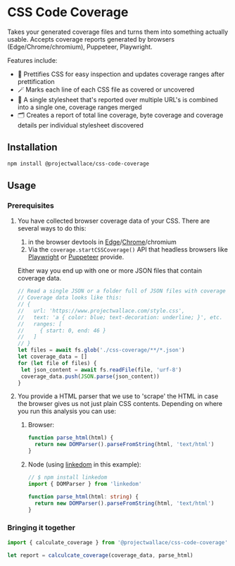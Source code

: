 # CSS Code Coverage

Takes your generated coverage files and turns them into something actually usable. Accepts coverage reports generated by browsers (Edge/Chrome/chromium), Puppeteer, Playwright.

Features include:

- 🤩 Prettifies CSS for easy inspection and updates coverage ranges after prettification
- 🪄 Marks each line of each CSS file as covered or uncovered
- 📑 A single stylesheet that's reported over multiple URL's is combined into a single one, coverage ranges merged
- 🗂️ Creates a report of total line coverage, byte coverage and coverage details per individual stylesheet discovered

## Installation

```sh
npm install @projectwallace/css-code-coverage
```

## Usage

### Prerequisites

1. You have collected browser coverage data of your CSS. There are several ways to do this:

   1. in the browser devtools in [Edge](https://learn.microsoft.com/en-us/microsoft-edge/devtools-guide-chromium/coverage/)/[Chrome](https://developer.chrome.com/docs/devtools/coverage/)/chromium
   1. Via the `coverage.startCSSCoverage()` API that headless browsers like [Playwright](https://playwright.dev/docs/api/class-coverage#coverage-start-css-coverage) or [Puppeteer](https://pptr.dev/api/puppeteer.coverage.startcsscoverage/) provide.

   Either way you end up with one or more JSON files that contain coverage data.

   ```ts
   // Read a single JSON or a folder full of JSON files with coverage data
   // Coverage data looks like this:
   // {
   //   url: 'https://www.projectwallace.com/style.css',
   //   text: 'a { color: blue; text-decoration: underline; }', etc.
   //   ranges: [
   //     { start: 0, end: 46 }
   //   ]
   // }
   let files = await fs.glob('./css-coverage/**/*.json')
   let coverage_data = []
   for (let file of files) {
   	let json_content = await fs.readFile(file, 'urf-8')
   	coverage_data.push(JSON.parse(json_content))
   }
   ```

1. You provide a HTML parser that we use to 'scrape' the HTML in case the browser gives us not just plain CSS contents. Depending on where you run this analysis you can use:

   1. Browser:
      ```ts
      function parse_html(html) {
      	return new DOMParser().parseFromString(html, 'text/html')
      }
      ```
   1. Node (using [linkedom](https://github.com/WebReflection/linkedom) in this example):

      ```ts
      // $ npm install linkedom
      import { DOMParser } from 'linkedom'

      function parse_html(html: string) {
      	return new DOMParser().parseFromString(html, 'text/html')
      }
      ```

### Bringing it together

```ts
import { calculate_coverage } from '@projectwallace/css-code-coverage'

let report = calculcate_coverage(coverage_data, parse_html)
```
